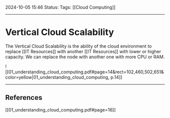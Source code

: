 2024-10-05 15:46
Status: 
Tags: [[Cloud Computing]]
___
# Vertical Cloud Scalability

The Vertical Cloud Scalability is the ability of the cloud environment to replace [[IT Resources]] with another [[IT Resources]] with lower or higher capacity.
We can replace the node with another one with more CPU or RAM.

![[01_understanding_cloud_computing.pdf#page=14&rect=102,460,502,651&color=yellow|01_understanding_cloud_computing, p.14]]


___
## References

[[01_understanding_cloud_computing.pdf#page=16]]
